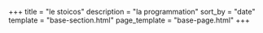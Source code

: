 +++
title = "le stoicos"
description = "la programmation"
sort_by = "date"
template = "base-section.html"
page_template = "base-page.html"
+++